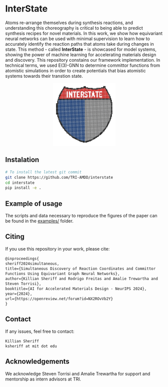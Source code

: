 # InterState 

Atoms re-arrange themselves during synthesis reactions, and understanding this choreography is critical to being able to predict synthesis recipes for novel materials. In this work, we show how equivariant neural networks can be used with minimal supervision to learn how to accurately identify the reaction paths that atoms take during changes in state. This method - called **InterState** - is showcased for model systems, showing the power of machine learning for accelerating materials design and discovery. 
This repository constains our framework implementation. In technical terms, we used E(3)-GNN to determine committor functions from atomistic simulations in order to create potentials that bias atomistic systems towards their transtion state. 

<p align="center">
  <img src="docs/figures/logo.gif" width="200" />
</p>

## Instalation 

```bash
# To install the latest git commit 
git clone https://github.com/TRI-AMDD/interstate 
cd interstate
pip install -e .
```

## Example of usage

The scripts and data necessary to reproduce the figures of the paper can be found in the [examples/](examples/) folder.

## Citing
If you use this repository in your work, please cite:

```
@inproceedings{
sheriff2024simultaneous,
title={Simultaneous Discovery of Reaction Coordinates and Committor Functions Using Equivariant Graph Neural Networks},
author={Killian Sheriff and Rodrigo Freitas and Amalie Trewartha and Steven Torrisi},
booktitle={AI for Accelerated Materials Design - NeurIPS 2024},
year={2024},
url={https://openreview.net/forum?id=NX2ROvVb2Y}
}
```

## Contact
If any issues, feel free to contact:
```
Killian Sheriff
ksheriff at mit dot edu
```

## Acknowledgements
We acknowledge Steven Torrisi and Amalie Trewartha for support and mentorship as intern advisors at TRI.
